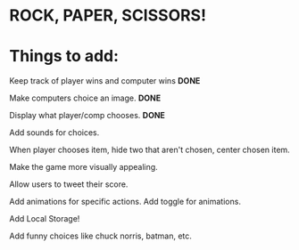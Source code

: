 <h1>ROCK, PAPER, SCISSORS!</h1>


<h1>Things to add:</h1>

Keep track of player wins and computer wins **DONE**

Make computers choice an image. **DONE**

Display what player/comp chooses. **DONE**

Add sounds for choices.

When player chooses item, hide two that aren't chosen, center chosen item.

Make the game more visually appealing.

Allow users to tweet their score.

Add animations for specific actions. Add toggle for animations.

Add Local Storage!

Add funny choices like chuck norris, batman, etc.


